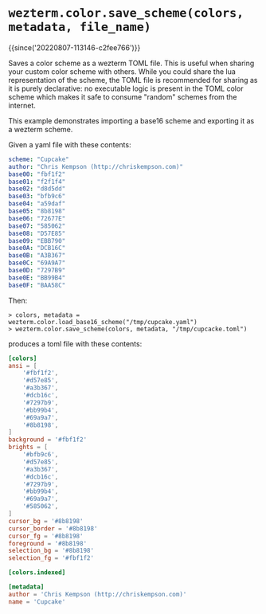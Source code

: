 # `wezterm.color.save_scheme(colors, metadata, file_name)`

{{since('20220807-113146-c2fee766')}}

Saves a color scheme as a wezterm TOML file.
This is useful when sharing your custom color scheme with others.
While you could share the lua representation of the scheme, the
TOML file is recommended for sharing as it is purely declarative:
no executable logic is present in the TOML color scheme which makes
it safe to consume "random" schemes from the internet.

This example demonstrates importing a base16 scheme and exporting
it as a wezterm scheme.

Given a yaml file with these contents:

```yaml
scheme: "Cupcake"
author: "Chris Kempson (http://chriskempson.com)"
base00: "fbf1f2"
base01: "f2f1f4"
base02: "d8d5dd"
base03: "bfb9c6"
base04: "a59daf"
base05: "8b8198"
base06: "72677E"
base07: "585062"
base08: "D57E85"
base09: "EBB790"
base0A: "DCB16C"
base0B: "A3B367"
base0C: "69A9A7"
base0D: "7297B9"
base0E: "BB99B4"
base0F: "BAA58C"
```

Then:

```
> colors, metadata = wezterm.color.load_base16_scheme("/tmp/cupcake.yaml")
> wezterm.color.save_scheme(colors, metadata, "/tmp/cupcacke.toml")
```

produces a toml file with these contents:

```toml
[colors]
ansi = [
    '#fbf1f2',
    '#d57e85',
    '#a3b367',
    '#dcb16c',
    '#7297b9',
    '#bb99b4',
    '#69a9a7',
    '#8b8198',
]
background = '#fbf1f2'
brights = [
    '#bfb9c6',
    '#d57e85',
    '#a3b367',
    '#dcb16c',
    '#7297b9',
    '#bb99b4',
    '#69a9a7',
    '#585062',
]
cursor_bg = '#8b8198'
cursor_border = '#8b8198'
cursor_fg = '#8b8198'
foreground = '#8b8198'
selection_bg = '#8b8198'
selection_fg = '#fbf1f2'

[colors.indexed]

[metadata]
author = 'Chris Kempson (http://chriskempson.com)'
name = 'Cupcake'
```
